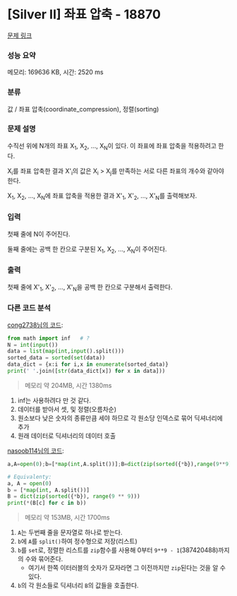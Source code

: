 # [Silver II] 좌표 압축 - 18870 

[문제 링크](https://www.acmicpc.net/problem/18870) 

### 성능 요약

메모리: 169636 KB, 시간: 2520 ms

### 분류

값 / 좌표 압축(coordinate_compression), 정렬(sorting)

### 문제 설명

<p>수직선 위에 N개의 좌표 X<sub>1</sub>, X<sub>2</sub>, ..., X<sub>N</sub>이 있다. 이 좌표에 좌표 압축을 적용하려고 한다.</p>

<p>X<sub>i</sub>를 좌표 압축한 결과 X'<sub>i</sub>의 값은 X<sub>i</sub> > X<sub>j</sub>를 만족하는 서로 다른 좌표의 개수와 같아야 한다.</p>

<p>X<sub>1</sub>, X<sub>2</sub>, ..., X<sub>N</sub>에 좌표 압축을 적용한 결과 X'<sub>1</sub>, X'<sub>2</sub>, ..., X'<sub>N</sub>를 출력해보자.</p>

### 입력 

 <p>첫째 줄에 N이 주어진다.</p>

<p>둘째 줄에는 공백 한 칸으로 구분된 X<sub>1</sub>, X<sub>2</sub>, ..., X<sub>N</sub>이 주어진다.</p>

### 출력 

 <p>첫째 줄에 X'<sub>1</sub>, X'<sub>2</sub>, ..., X'<sub>N</sub>을 공백 한 칸으로 구분해서 출력한다.</p>

### 다른 코드 분석
[cong2738님의 코드](https://www.acmicpc.net/source/52884830):
```python
from math import inf   # ?
N = int(input())
data = list(map(int,input().split()))
sorted_data = sorted(set(data))
data_dict = {x:i for i,x in enumerate(sorted_data)}
print(' '.join([str(data_dict[x]) for x in data]))
```
> 메모리 약 204MB, 시간 1380ms

1. inf는 사용하려다 만 것 같다.
2. 데이터를 받아서 셋, 및 정렬(오름차순)
3. 원소보다 낮은 숫자의 종류만큼 세야 하므로 각 원소당 인덱스로 묶어 딕셔너리에 추가
4. 원래 데이터로 딕셔너리의 데이터 호출

[nasoob114님의 코드](https://www.acmicpc.net/source/40037643):
```python
a,A=open(0);b=[*map(int,A.split())];B=dict(zip(sorted({*b}),range(9**9)));print(*(B[c]for c in b))

# Equivalenty:
a, A = open(0)
b = [*map(int, A.split())]
B = dict(zip(sorted({*b}), range(9 ** 9)))
print(*(B[c] for c in b))

```
> 메모리 약 153MB, 시간 1700ms

1. `A`는 두번째 줄을 문자열로 하나로 받는다.
2. `b`에 `A`를 `split()`하여 정수형으로 저장(리스트)
3. `b`를 `set`로, 정렬한 리스트를 `zip`함수를 사용해 0부터 `9**9 - 1`(387420488)까지의 수와 묶어준다.
    - 여기서 한쪽 이터러블의 숫자가 모자라면 그 이전까지만 `zip`된다는 것을 알 수 있다.
4. `b`의 각 원소들로 딕셔너리 `B`의 값들을 호출한다.